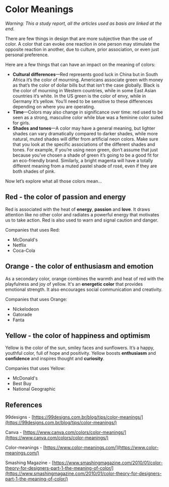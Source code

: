 # Color Meanings

_Warning: This a study report, all the articles used as basis are linked at the end._

There are few things in design that are more subjective than the use of color. A color that can evoke one reaction in one person may stimulate the opposite reaction in another, due to culture, prior association, or even just personal preference.

Here are a few things that can have an impact on the meaning of colors:

- **Cultural differences**—Red represents good luck in China but in South Africa it’s the color of mourning. Americans associate green with money as that’s the color of dollar bills but that isn’t the case globally. Black is the color of mourning in Western countries, while in some East Asian countries it’s white. In the US green is the color of envy, while in Germany it’s yellow. You’ll need to be sensitive to these differences depending on where you are operating.
- **Time**—Colors may also change in significance over time: red used to be seen as a strong, masculine color while blue was a feminine color suited for girls.
- **Shades and tones**—A color may have a general meaning, but lighter shades can vary dramatically compared to darker shades, while more natural, muted shades will differ from artificial neon colors. Make sure that you look at the specific associations of the different shades and tones. For example, if you’re using neon green, don’t assume that just because you’ve chosen a shade of green it’s going to be a good fit for an eco-friendly brand. Similarly, a bright magenta will have a totally different meaning from a muted pastel shade of rosé, even if they are both shades of pink.

Now let’s explore what all those colors mean…

## Red - the color of passion and energy

Red is associated with the heat of **energy**, **passion** and **love**. It draws attention like no other color and radiates a powerful energy that motivates us to take action. Red is also used to warn and signal caution and danger.

Companies that uses Red:

- McDonald's
- Netflix
- Coca-Cola

## Orange - the color of enthusiasm and emotion

As a secondary color, orange combines the warmth and heat of red with the playfulness and joy of yellow. It's an **energetic color** that provides emotional strength. It also encourages social communication and creativity.

Companies that uses Orange:

- Nickelodeon
- Gatorade
- Fanta

## Yellow - the color of happiness and optimism

Yellow is the color of the sun, smiley faces and sunflowers. It’s a happy, youthful color, full of hope and positivity. Yellow boosts **enthusiasm** and **confidence** and inspires thought and **curiosity**.

Companies that uses Yellow:

- McDonald's
- Best Buy
- National Geographic

## References

99designs - [https://99designs.com.br/blog/tips/color-meanings/](https://99designs.com.br/blog/tips/color-meanings/)

Canva - [https://www.canva.com/colors/color-meanings/](https://www.canva.com/colors/color-meanings/)

Color-meanings - [https://www.color-meanings.com/](https://www.color-meanings.com/)

Smashing Magazine - [https://www.smashingmagazine.com/2010/01/color-theory-for-designers-part-1-the-meaning-of-color/](https://www.smashingmagazine.com/2010/01/color-theory-for-designers-part-1-the-meaning-of-color/)
